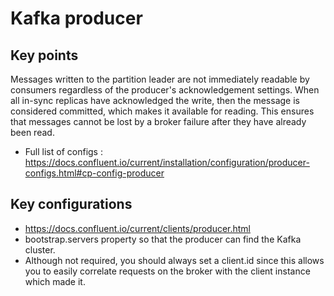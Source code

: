 # Kafka producer

## Key points

Messages written to the partition leader are not immediately readable by consumers regardless of the producer's acknowledgement settings.
When all in-sync replicas have acknowledged the write, then the message is considered committed, which makes it available for reading.
This ensures that messages cannot be lost by a broker failure after they have already been read.

* Full list of configs : https://docs.confluent.io/current/installation/configuration/producer-configs.html#cp-config-producer

## Key configurations
* https://docs.confluent.io/current/clients/producer.html
* bootstrap.servers property so that the producer can find the Kafka cluster.
* Although not required, you should always set a client.id since this allows you to easily correlate requests on the broker with the client instance which made it.
